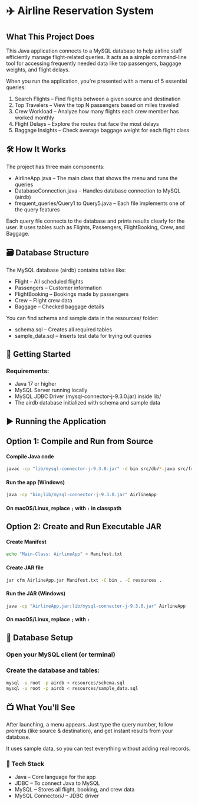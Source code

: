 # ✈️ Airline Reservation System

## What This Project Does  
This Java application connects to a MySQL database to help airline staff efficiently manage flight-related queries. It acts as a simple command-line tool for accessing frequently needed data like top passengers, baggage weights, and flight delays.

When you run the application, you're presented with a menu of 5 essential queries:

1. Search Flights – Find flights between a given source and destination  
2. Top Travelers – View the top N passengers based on miles traveled  
3. Crew Workload – Analyze how many flights each crew member has worked monthly  
4. Flight Delays – Explore the routes that face the most delays  
5. Baggage Insights – Check average baggage weight for each flight class  


## 🛠️ How It Works

The project has three main components:

- AirlineApp.java – The main class that shows the menu and runs the queries  
- DatabaseConnection.java – Handles database connection to MySQL (airdb)  
- frequent_queries/Query1 to Query5.java – Each file implements one of the query features  

Each query file connects to the database and prints results clearly for the user. It uses tables such as Flights, Passengers, FlightBooking, Crew, and Baggage.

## 🗃️ Database Structure

The MySQL database (airdb) contains tables like:

- Flight – All scheduled flights  
- Passengers – Customer information  
- FlightBooking – Bookings made by passengers  
- Crew – Flight crew data  
- Baggage – Checked baggage details  

You can find schema and sample data in the resources/ folder:

- schema.sql – Creates all required tables  
- sample_data.sql – Inserts test data for trying out queries  

## 🚀 Getting Started

### Requirements:

- Java 17 or higher  
- MySQL Server running locally  
- MySQL JDBC Driver (mysql-connector-j-9.3.0.jar) inside lib/  
- The airdb database initialized with schema and sample data  

## ▶️ Running the Application

## Option 1: Compile and Run from Source

#### Compile Java code
```bash
javac -cp "lib/mysql-connector-j-9.3.0.jar" -d bin src/db/*.java src/frequent_queries/*.java src/AirlineApp.java
```

#### Run the app (Windows)
```bash
java -cp "bin;lib/mysql-connector-j-9.3.0.jar" AirlineApp
```

#### On macOS/Linux, replace `;` with `:` in classpath


## Option 2: Create and Run Executable JAR

#### Create Manifest
```bash
echo "Main-Class: AirlineApp" > Manifest.txt
```

#### Create JAR file
```bash
jar cfm AirlineApp.jar Manifest.txt -C bin . -C resources .
```

#### Run the JAR (Windows)
```bash
java -cp "AirlineApp.jar;lib/mysql-connector-j-9.3.0.jar" AirlineApp
```

#### On macOS/Linux, replace `;` with `:`

## 🧱 Database Setup

### Open your MySQL client (or terminal)  
### Create the database and tables:
```bash
mysql -u root -p airdb < resources/schema.sql
mysql -u root -p airdb < resources/sample_data.sql
```

## 📺 What You'll See

After launching, a menu appears. Just type the query number, follow prompts (like source & destination), and get instant results from your database.

It uses sample data, so you can test everything without adding real records.

### 🧰 Tech Stack

- Java – Core language for the app  
- JDBC – To connect Java to MySQL  
- MySQL – Stores all flight, booking, and crew data  
- MySQL Connector/J – JDBC driver  
